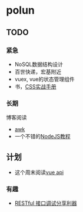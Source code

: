 # polun

## TODO

### 紧急
- NoSQL数据结构设计
- 百世快递，宏基附近
- vuex, vue的状态管理组件
- 书，[CSS实战手册](https://about.ac/books/css-manual-4th/)

### 长期
博客阅读
- [awk](https://segmentfault.com/a/1190000007338373?hmsr=toutiao.io&utm_medium=toutiao.io&utm_source=toutiao.io)
- 一个不错的[NodeJS教程](https://github.com/alsotang/node-lessons)

## 计划

- 这个周末阅读[vue api](https://cn.vuejs.org/v2/api/)

### 有趣
- [RESTful 接口调试分享利器](https://elemefe.github.io/restc/)
